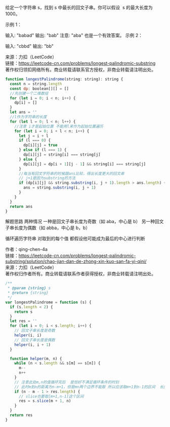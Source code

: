 给定一个字符串 s，找到 s 中最长的回文子串。你可以假设  s 的最大长度为 1000。

示例 1：

输入: "babad"
输出: "bab"
注意: "aba" 也是一个有效答案。
示例 2：

输入: "cbbd"
输出: "bb"

来源：力扣（LeetCode）<br/>
链接：https://leetcode-cn.com/problems/longest-palindromic-substring<br/>
著作权归领扣网络所有。商业转载请联系官方授权，非商业转载请注明出处。

```js
function longestPalindrome(string: string): string {
  const n = string.length
  const dp: boolean[][] = []
  //先创建一个二维数组
  for (let i = 0; i < n; i++) {
    dp[i] = []
  }
  let ans = ''
  //l作为字符串的长度
  for (let l = 0; l < n; l++) {
    //注意 i才是起始位置 不能用l来作为起始位置遍历
    for (let i = 0; i + l < n; i++) {
      let j = i + l
      if (l === 0) {
        dp[i][j] = true
      } else if (l === 1) {
        dp[i][j] = string[i] === string[j]
      } else {
        dp[i][j] = dp[i + 1][j - 1] && string[i] === string[j]
      }
      //每当有回文字符串的时候跟ans比较，得出长度更大的回文串
      // j+1是因为substring的方法
      if (dp[i][j] && string.substring(i, j + 1).length > ans.length) {
        ans = string.substring(i, j + 1)
      }
    }
  }
  return ans
}
```

解题思路
两种情况
一种是回文子串长度为奇数（如 aba，中心是 b）
另一种回文子串长度为偶数（如 abba，中心是 b，b）

循环遍历字符串 对取到的每个值 都假设他可能成为最后的中心进行判断

作者：qing-chen-4a <br/>
链接：https://leetcode-cn.com/problems/longest-palindromic-substring/solution/chao-jian-dan-de-zhong-xin-kuo-san-fa-yi-qini/ <br/>
来源：力扣（LeetCode） <br/>
著作权归作者所有。商业转载请联系作者获得授权，非商业转载请注明出处。

```js
/**
 * @param {string} s
 * @return {string}
 */
var longestPalindrome = function (s) {
  if (s.length < 2) {
    return s
  }
  let res = ''
  for (let i = 0; i < s.length; i++) {
    // 回文子串长度是奇数
    helper(i, i)
    // 回文子串长度是偶数
    helper(i, i + 1)
  }

  function helper(m, n) {
    while (n < s.length && s[m] == s[n]) {
      m--
      n++
    }
    // 注意此处m,n的值循环完后  是恰好不满足循环条件的时刻
    // 此时m到n的距离为n-m+1，但是mn两个边界不能取 所以应该取m+1到n-1的区间  长度是n-m-1
    if (n - m - 1 > res.length) {
      // slice也要取[m+1,n-1]这个区间
      res = s.slice(m + 1, n)
    }
  }
  return res
}
```
